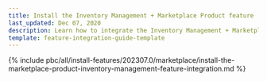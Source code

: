 ```yaml
---
title: Install the Inventory Management + Marketplace Product feature
last_updated: Dec 07, 2020
description: Learn how to integrate the Inventory Management + Marketplace Product feature into a Spryker project.
template: feature-integration-guide-template
---
```


{% include pbc/all/install-features/202307.0/marketplace/install-the-marketplace-product-inventory-management-feature-integration.md %} <!-- To edit, see /_includes/pbc/all/install-features/202307.0/marketplace/install-the-marketplace-product-inventory-management-feature-integration.md -->
